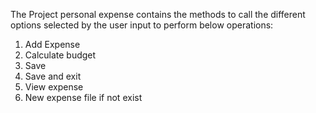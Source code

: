 The Project personal expense contains the methods to call the different options selected by the user input to perform below operations:

1. Add Expense
2. Calculate budget
3. Save
4. Save and exit
5. View expense
6. New expense file if not exist

